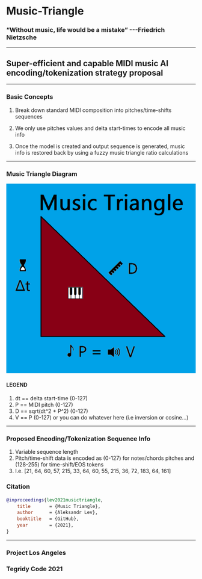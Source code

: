 # Music-Triangle

### “Without music, life would be a mistake” ---Friedrich Nietzsche

***

## Super-efficient and capable MIDI music AI encoding/tokenization strategy proposal

***

### Basic Concepts

1) Break down standard MIDI composition into pitches/time-shifts sequences

2) We only use pitches values and delta start-times to encode all music info

3) Once the model is created and output sequence is generated, music info is restored back by using a fuzzy music triangle ratio calculations

***

### Music Triangle Diagram

<img width="512" src="https://github.com/asigalov61/Music-Triangle/raw/main/Music%20Triangle-Diagram.png">

#### LEGEND

1) dt == delta start-time (0-127)
2) P == MIDI pitch (0-127)
3) D == sqrt(dt^2 + P^2) (0-127)
4) V == P (0-127) or you can do whatever here (i.e inversion or cosine...)

***

### Proposed Encoding/Tokenization Sequence Info

1) Variable sequence length
2) Pitch/time-shift data is encoded as (0-127) for notes/chords pitches and (128-255) for time-shift/EOS tokens
3) I.e. [21, 64, 60, 57, 215, 33, 64, 60, 55, 215, 36, 72, 183, 64, 161]

### Citation

```bibtex
@inproceedings{lev2021musictriangle,
    title       = {Music Triangle},
    author      = {Aleksandr Lev},
    booktitle   = {GitHub},
    year        = {2021},
}
```

***

### Project Los Angeles

### Tegridy Code 2021


